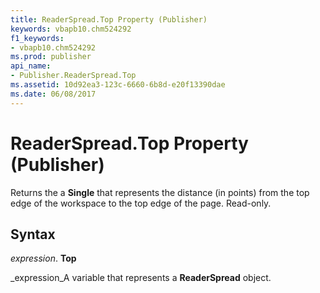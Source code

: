 ```yaml
---
title: ReaderSpread.Top Property (Publisher)
keywords: vbapb10.chm524292
f1_keywords:
- vbapb10.chm524292
ms.prod: publisher
api_name:
- Publisher.ReaderSpread.Top
ms.assetid: 10d92ea3-123c-6660-6b8d-e20f13390dae
ms.date: 06/08/2017
---
```



# ReaderSpread.Top Property (Publisher)

Returns the a **Single** that represents the distance (in points) from the top edge of the workspace to the top edge of the page. Read-only.


## Syntax

 _expression_. **Top**

 _expression_A variable that represents a **ReaderSpread** object.


